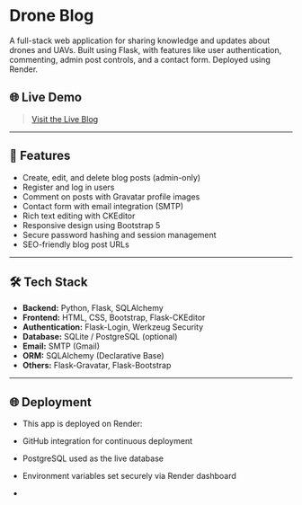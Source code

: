 #  Drone Blog
A full-stack web application for sharing knowledge and updates about drones and UAVs. Built using Flask, with features like user authentication, commenting, admin post controls, and a contact form. Deployed using Render.

## 🌐 Live Demo

> [Visit the Live Blog](https://bala-blog-9no5.onrender.com/)  


---

## 🧰 Features

-  Create, edit, and delete blog posts (admin-only)
-  Register and log in users
-  Comment on posts with Gravatar profile images
-  Contact form with email integration (SMTP)
-  Rich text editing with CKEditor
-  Responsive design using Bootstrap 5
-  Secure password hashing and session management
- SEO-friendly blog post URLs

---

## 🛠 Tech Stack

- **Backend:** Python, Flask, SQLAlchemy
- **Frontend:** HTML, CSS, Bootstrap, Flask-CKEditor
- **Authentication:** Flask-Login, Werkzeug Security
- **Database:** SQLite / PostgreSQL (optional)
- **Email:** SMTP (Gmail)
- **ORM:** SQLAlchemy (Declarative Base)
- **Others:** Flask-Gravatar, Flask-Bootstrap

---
## 🌐 Deployment
- This app is deployed on Render:

- GitHub integration for continuous deployment

- PostgreSQL used as the live database

- Environment variables set securely via Render dashboard
- 

